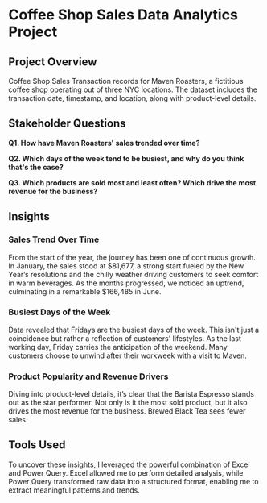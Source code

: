 # Coffee Shop Sales Data Analytics Project

## Project Overview
Coffee Shop Sales Transaction records for Maven Roasters, a fictitious coffee shop operating out of three NYC locations. The dataset includes the transaction date, timestamp, and location, along with product-level details.

## Stakeholder Questions
**Q1. How have Maven Roasters' sales trended over time?**

**Q2. Which days of the week tend to be busiest, and why do you think that's the case?**

**Q3. Which products are sold most and least often? Which drive the most revenue for the business?**

## Insights
### Sales Trend Over Time
From the start of the year, the journey has been one of continuous growth. In January, the sales stood at $81,677, a strong start fueled by the New Year’s resolutions and the chilly weather driving customers to seek comfort in warm beverages. As the months progressed, we noticed an uptrend, culminating in a remarkable $166,485 in June.

### Busiest Days of the Week
Data revealed that Fridays are the busiest days of the week. This isn't just a coincidence but rather a reflection of customers' lifestyles. As the last working day, Friday carries the anticipation of the weekend. Many customers choose to unwind after their workweek with a visit to Maven.

### Product Popularity and Revenue Drivers
Diving into product-level details, it’s clear that the Barista Espresso stands out as the star performer. Not only is it the most sold product, but it also drives the most revenue for the business. Brewed Black Tea sees fewer sales.

## Tools Used
To uncover these insights, I leveraged the powerful combination of Excel and Power Query. Excel allowed me to perform detailed analysis, while Power Query transformed raw data into a structured format, enabling me to extract meaningful patterns and trends.
